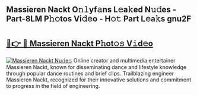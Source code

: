 ## Massieren Nackt O𝚗𝚕yf𝚊ns L𝚎a𝚔ed N𝚞𝚍es - Part-8LM P𝚑𝚘tos Vi𝚍𝚎o - H𝚘𝚝 Part L𝚎a𝚔s gnu2F

# <h2><a href="http://kf4e1ng.oniu.top/?m=Massieren+Nackt">🔗👉 🔴 Massieren Nackt P𝚑ot𝚘𝚜 V𝚒d𝚎o</a></h2>

[![Massieren Nackt Nu𝚍e𝚜](https://i.imgur.com/0qMVB7G.gif)](http://kf4e1ng.oniu.top/?m=Massieren+Nackt)
Online creator and multimedia entertainer Massieren Nackt, known for disseminating dance and lifestyle knowledge through popular dance routines and brief clips. Trailblazing engineer Massieren Nackt, recognized for their innovative solutions and commitment to progress in the field of engineering.  
